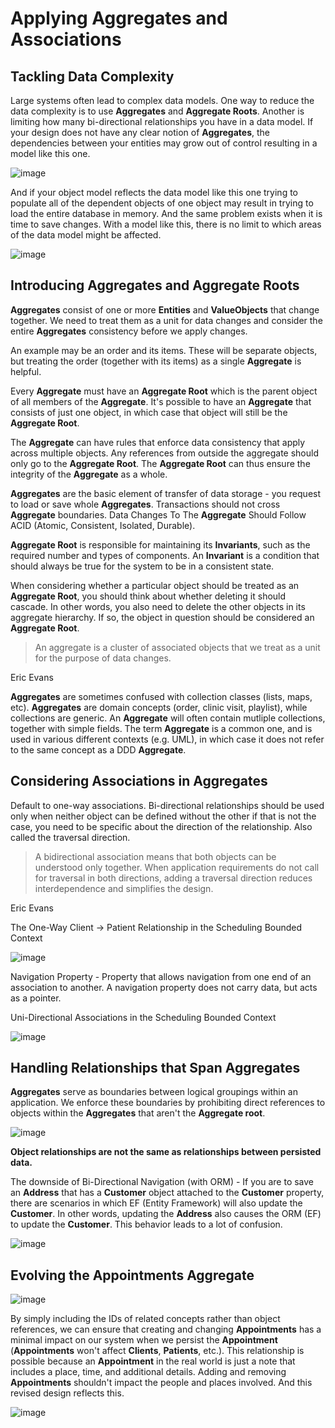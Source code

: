 # Applying Aggregates and Associations

## Tackling Data Complexity

Large systems often lead to complex data models. One way to reduce the data complexity is to use **Aggregates** and **Aggregate Roots**. Another is limiting how many bi-directional relationships you have in a data model. If your design does not have any clear notion of **Aggregates**, the dependencies between your entities may grow out of control resulting in a model like this one.

![image](https://user-images.githubusercontent.com/34960418/212371380-89bd415b-7212-46fb-841f-9772d5bf21e6.png)

And if your object model reflects the data model like this one trying to populate all of the dependent objects of one object may result in trying to load the entire database in memory. And the same problem exists when it is time to save changes. With a model like this, there is no limit to which areas of the data model might be affected.

![image](https://user-images.githubusercontent.com/34960418/212372473-6cf34a88-1766-4788-ad6f-a418e84bbd28.png)

## Introducing Aggregates and Aggregate Roots

**Aggregates** consist of one or more **Entities** and **ValueObjects** that change together. We need to treat them as a unit for data changes and consider the entire **Aggregates** consistency before we apply changes.

An example may be an order and its items. These will be separate objects, but treating the order (together with its items) as a single **Aggregate** is helpful. 

Every **Aggregate** must have an **Aggregate Root** which is the parent object of all members of the **Aggregate**. It's possible to have an **Aggregate** that consists of just one object, in which case that object will still be the **Aggregate Root**. 

The **Aggregate** can have rules that enforce data consistency that apply across multiple objects. Any references from outside the aggregate should only go to the **Aggregate Root**. The **Aggregate Root** can thus ensure the integrity of the **Aggregate** as a whole.

**Aggregates** are the basic element of transfer of data storage - you request to load or save whole **Aggregates**. Transactions should not cross **Aggregate** boundaries. Data Changes To The **Aggregate** Should Follow ACID (Atomic, Consistent, Isolated, Durable).

**Aggregate Root** is responsible for maintaining its **Invariants**, such as the required number and types of components. An **Invariant** is a condition that should always be true for the system to be in a consistent state.

When considering whether a particular object should be treated as an **Aggregate Root**, you should think about whether deleting it should cascade. In other words, you also need to delete the other objects in its aggregate hierarchy. If so, the object in question should be considered an **Aggregate Root**.

> An aggregate is a cluster of associated objects that we treat as a unit for the purpose of data changes.

Eric Evans

**Aggregates** are sometimes confused with collection classes (lists, maps, etc). **Aggregates** are domain concepts (order, clinic visit, playlist), while collections are generic. An **Aggregate** will often contain mutliple collections, together with simple fields. The term **Aggregate** is a common one, and is used in various different contexts (e.g. UML), in which case it does not refer to the same concept as a DDD **Aggregate**.

## Considering Associations in Aggregates

Default to one-way associations. Bi-directional relationships should be used only when neither object can be defined without the other if that is not the case, you need to be specific about the direction of the relationship. Also called the traversal direction. 

> A bidirectional association means that both objects can be understood only together. When application requirements do not call for traversal in both directions, adding a traversal direction reduces interdependence and simplifies the design.

Eric Evans

The One-Way Client -> Patient Relationship in the Scheduling Bounded Context

![image](https://user-images.githubusercontent.com/34960418/212628019-5dd7680a-03e1-4fe9-9692-7f1ca47cb499.png)

Navigation Property - Property that allows navigation from one end of an association to another. A navigation property does not carry data, but acts as a pointer.

Uni-Directional Associations in the Scheduling Bounded Context

![image](https://user-images.githubusercontent.com/34960418/212628320-576683f9-651b-4f9b-9454-4ab038c47d31.png)

## Handling Relationships that Span Aggregates

**Aggregates** serve as boundaries between logical groupings within an application. We enforce these boundaries by prohibiting direct references to objects within the **Aggregates** that aren't the **Aggregate root**.

![image](https://user-images.githubusercontent.com/34960418/212629787-1c490878-9d61-4e0f-bfea-6bc5c337a484.png)

**Object relationships are not the same as relationships between persisted data.**

The downside of Bi-Directional Navigation (with ORM) - If you are to save an **Address** that has a **Customer** object attached to the **Customer** property, there are scenarios in which EF (Entity Framework) will also update the **Customer**. In other words, updating the **Address** also causes the ORM (EF) to update the **Customer**. This behavior leads to a lot of confusion.

![image](https://user-images.githubusercontent.com/34960418/212631619-d86d75a8-1c99-478d-914b-fe5740ef0c6a.png)

## Evolving the Appointments Aggregate

![image](https://user-images.githubusercontent.com/34960418/212662050-fb027df3-ed18-4c54-9280-15314b1fbe86.png)

By simply including the IDs of related concepts rather than object references, we can ensure that creating and changing **Appointments** has a minimal impact on our system when we persist the **Appointment** (**Appointments** won't affect **Clients**, **Patients**, etc.). This relationship is possible because an **Appointment** in the real world is just a note that includes a place, time, and additional details. Adding and removing **Appointments** shouldn't impact the people and places involved. And this revised design reflects this.

![image](https://user-images.githubusercontent.com/34960418/212662284-bb139413-c897-4d39-9d14-76d7506d2b3e.png)

